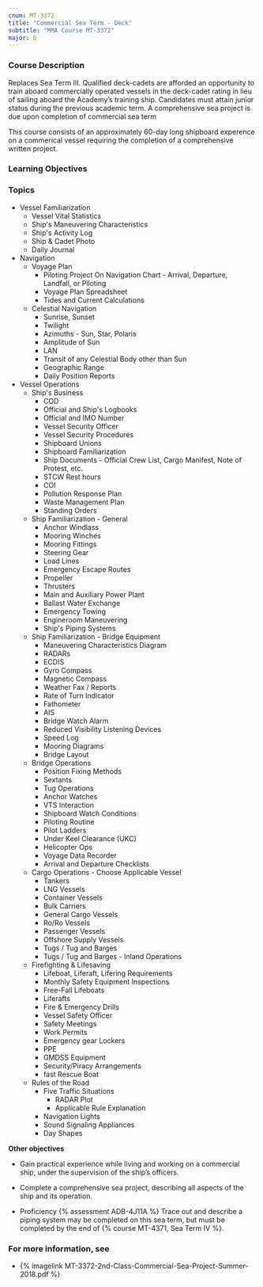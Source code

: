 ```yaml
---
cnum: MT-3372
title: "Commercial Sea Term - Deck"
subtitle: "MMA Course MT-3372"
major: D
---
```


### Course Description

Replaces Sea Term III. Qualified deck-cadets are afforded an opportunity to train aboard commercially operated vessels in the deck-cadet rating in lieu of sailing aboard the Academy’s training ship. Candidates must attain junior status during the previous academic term. A comprehensive sea project is due upon completion of commercial sea term

This course consists of an approximately 60-day long shipboard experence on a commerical vessel requiring the completion of a comprehensive written project.


### Learning Objectives



### Topics

* Vessel Familiarization
	* Vessel Vital Statistics
	* Ship's Maneuvering Characteristics
	* Ship's Activity Log
	* Ship & Cadet Photo
	* Daily Journal
* Navigation
	* Voyage Plan
		* Piloting Project On Navigation Chart - Arrival, Departure, Landfall, or Piloting
		* Voyage Plan Spreadsheet
		* Tides and Current Calculations
	* Celestial Navigation
		* Sunrise, Sunset
		* Twilight
		* Azimuths - Sun, Star, Polaris
		* Amplitude of Sun
		* LAN
		* Transit of any Celestial Body other than Sun
		* Geographic Range
		* Daily Position Reports
* Vessel Operations
	* Ship's Business
		* COD
		* Official and Ship's Logbooks
		* Official and IMO Number
		* Vessel Security Officer
		* Vessel Security Procedures
		* Shipboard Unions
		* Shipboard Familiarization
		* Ship Documents - Official Crew List, Cargo Manifest, Note of Protest, etc.
		* STCW Rest hours
		* COI
		* Pollution Response Plan
		* Waste Management Plan
		* Standing Orders
	* Ship Familiarization - General
		* Anchor Windlass
		* Mooring Winches
		* Mooring Fittings
		* Steering Gear
		* Load Lines
		* Emergency Escape Routes
		* Propeller
		* Thrusters
		* Main and Auxiliary Power Plant
		* Ballast Water Exchange
		* Emergency Towing
		* Engineroom Maneuvering
		* Ship's Piping Systems
	* Ship Familiarization - Bridge Equipment
		* Maneuvering Characteristics Diagram
		* RADARs
		* ECDIS
		* Gyro Compass
		* Magnetic Compass
		* Weather Fax / Reports
		* Rate of Turn Indicator
		* Fathometer
		* AIS
		* Bridge Watch Alarm
		* Reduced Visibility Listening Devices
		* Speed Log
		* Mooring Diagrams
		* Bridge Layout
	* Bridge Operations
		* Position Fixing Methods
		* Sextants
		* Tug Operations
		* Anchor Watches
		* VTS Interaction
		* Shipboard Watch Conditions
		* Piloting Routine
		* Pilot Ladders
		* Under Keel Clearance (UKC)
		* Helicopter Ops
		* Voyage Data Recorder
		* Arrival and Departure Checklists
	* Cargo Operations - Choose Applicable Vessel
		* Tankers
		* LNG Vessels
		* Container Vessels
		* Bulk Carriers
		* General Cargo Vessels
		* Ro/Ro Vessels
		* Passenger Vessels
		* Offshore Supply Vessels
		* Tugs / Tug and Barges
		* Tugs / Tug and Barges - Inland Operations
	* Firefighting & Lifesaving
		* Lifeboat, Liferaft, Lifering Requirements 
		* Monthly Safety Equipment Inspections
		* Free-Fall Lifeboats
		* Liferafts
		* Fire & Emergency Drills
		* Vessel Safety Officer
		* Safety Meetings
		* Work Permits
		* Emergency gear Lockers
		* PPE
		* GMDSS Equipment
		* Security/Piracy Arrangements
		* fast Rescue Boat
	* Rules of the Road
		* Five Traffic Situations
			* RADAR Plot
			* Applicable Rule Explanation
		* Navigation Lights
		* Sound Signaling Appliances
		* Day Shapes


**Other objectives**


*  Gain practical experience while living and working on a commercial ship, under the supervision of the ship’s officers.

* Complete a comprehensive sea project, describing all aspects of the ship and its operation.


* Proficiency {% assessment ADB-4J11A %} Trace out and describe a piping system may be completed on this sea term, but must be completed by the end of {% course MT-4371, Sea Term IV %}.

### For more information, see 

* {% imagelink MT-3372-2nd-Class-Commercial-Sea-Project-Summer-2018.pdf %} 




